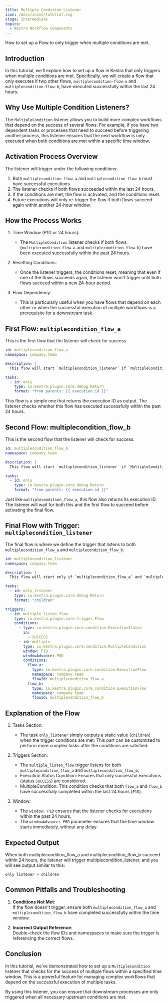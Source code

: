 ```yaml
---
title: Multiple Condition Listener
icon: /docs/icons/tutorial.svg
stage: Intermediate
topics:
  - Kestra Workflow Components
---
```


How to set up a Flow to only trigger when multiple conditions are met.

## Introduction

In this tutorial, we’ll explore how to set up a flow in Kestra that only triggers when multiple conditions are met. Specifically, we will create a flow that only executes if two other flows, `multiplecondition-flow-a` and `multiplecondition-flow-b`, have executed successfully within the last 24 hours.

## Why Use Multiple Condition Listeners?

The `MultipleCondition` listener allows you to build more complex workflows that depend on the success of several flows. For example, if you have two dependent tasks or processes that need to succeed before triggering another process, this listener ensures that the next workflow is only executed when both conditions are met within a specific time window.

## Activation Process Overview

The listener will trigger under the following conditions:

1. Both `multiplecondition-flow-a` and `multiplecondition-flow-b` must have successful executions.
2. The listener checks if both flows succeeded within the last 24 hours.
3. If the conditions are met, the flow is activated, and the conditions reset.
4. Future executions will only re-trigger the flow if both flows succeed again within another 24-hour window.

## How the Process Works

1. Time Window (P1D or 24 hours):

   - The `MultipleCondition` listener checks if both flows (`multiplecondition-flow-a` and `multiplecondition-flow-b`) have been executed successfully within the past 24 hours.

2. Resetting Conditions:

   - Once the listener triggers, the conditions reset, meaning that even if one of the flows succeeds again, the listener won't trigger until both flows succeed within a new 24-hour period.

3. Flow Dependency:
   - This is particularly useful when you have flows that depend on each other or when the successful execution of multiple workflows is a prerequisite for a downstream task.

## First Flow: `multiplecondition_flow_a`

This is the first flow that the listener will check for success.

```yaml
id: multiplecondition_flow_a
namespace: company.team

description: |
  This flow will start `multiplecondition_listener` if `MultipleCondition` is validated

tasks:
  - id: only
    type: io.kestra.plugin.core.debug.Return
    format: "from parents: {{ execution.id }}"
```

This flow is a simple one that returns the execution ID as output. The listener checks whether this flow has executed successfully within the past 24 hours.

## Second Flow: multiplecondition_flow_b

This is the second flow that the listener will check for success.

```yaml
id: multiplecondition_flow_b
namespace: company.team

description: |
  This flow will start `multiplecondition_listener` if `MultipleCondition` is validated

tasks:
  - id: only
    type: io.kestra.plugin.core.debug.Return
    format: "from parents: {{ execution.id }}"
```

Just like `multiplecondition_flow_a`, this flow also returns its execution ID. The listener will wait for both this and the first flow to succeed before activating the final flow.

## Final Flow with Trigger: `multiplecondition_listener`

The final flow is where we define the trigger that listens to both `multiplecondition_flow_a` and `multiplecondition_flow_b`.

```yaml
id: multiplecondition_listener
namespace: company.team

description: |
  This flow will start only if `multiplecondition_flow_a` and `multiplecondition_flow_b` are successful during the last 24h.

tasks:
  - id: only_listener
    type: io.kestra.plugin.core.debug.Return
    format: "children"

triggers:
  - id: multiple_listen_flow
    type: io.kestra.plugin.core.trigger.Flow
    conditions:
      - type: io.kestra.plugin.core.condition.ExecutionStatus
        in:
          - SUCCESS
      - id: multiple
        type: io.kestra.plugin.core.condition.MultipleCondition
        window: P1D
        windowAdvance: P0D
        conditions:
          flow_a:
            type: io.kestra.plugin.core.condition.ExecutionFlow
            namespace: company.team
            flowId: multiplecondition_flow_a
          flow_b:
            type: io.kestra.plugin.core.condition.ExecutionFlow
            namespace: company.team
            flowId: multiplecondition_flow_b
```

## Explanation of the Flow

1. Tasks Section:


    - The task `only_listener` simply outputs a static value (`children`) when the trigger conditions are met. This part can be customized to perform more complex tasks after the conditions are satisfied.

2. Triggers Section:


    - The `multiple_listen_flow` trigger listens for both `multiplecondition_flow_a` and `multiplecondition_flow_b`.
    - Execution Status Condition: Ensures that only successful executions (status `SUCCESS`) are considered.
    - MultipleCondition: This condition checks that both `flow_a` and `flow_b` have successfully completed within the last 24 hours (`P1D`).

3. Window:


    - The `window: P1D` ensures that the listener checks for executions within the past 24 hours.
    - The `windowAdvance: P0D` parameter ensures that the time window starts immediately, without any delay.

## Expected Output

When both multiplecondition_flow_a and multiplecondition_flow_b succeed within 24 hours, the listener will trigger multiplecondition_listener, and you will see output similar to this:

 `only listener > children`

## Common Pitfalls and Troubleshooting

  1. **Conditions Not Met**:  
    If the flow doesn't trigger, ensure both `multiplecondition_flow_a` and `multiplecondition_flow_b` have completed successfully within the time window.

  2. **Incorrect Output Reference**:  
    Double-check the flow IDs and namespaces to make sure the trigger is referencing the correct flows.

## Conclusion

In this tutorial, we’ve demonstrated how to set up a `MultipleCondition` listener that checks for the success of multiple flows within a specified time window. This is a powerful feature for managing complex workflows that depend on the successful execution of multiple tasks.

By using this listener, you can ensure that downstream processes are only triggered when all necessary upstream conditions are met.